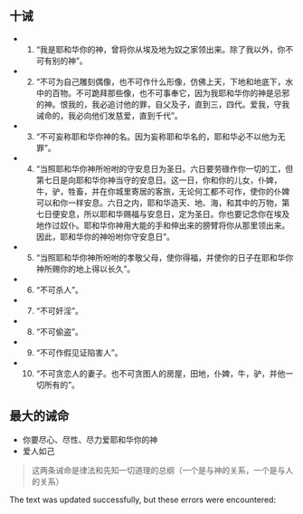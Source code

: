 ## 十诫

-   1.  “我是耶和华你的神，曾将你从埃及地为奴之家领出来。除了我以外，你不可有别的神”。
-   2.  “不可为自己雕刻偶像，也不可作什么形像，仿佛上天，下地和地底下，水中的百物。不可跪拜那些像，也不可事奉它，因为我耶和华你的神是忌邪的神。恨我的，我必追讨他的罪，自父及子，直到三，四代。爱我，守我诫命的，我必向他们发慈爱，直到千代”。
-   3.  “不可妄称耶和华你神的名。因为妄称耶和华名的，耶和华必不以他为无罪”。
-   4.  “当照耶和华你神所吩咐的守安息日为圣日。六日要劳碌作你一切的工，但第七日是向耶和华你神当守的安息日。这一日，你和你的儿女，仆婢，牛，驴，牲畜，并在你城里寄居的客旅，无论何工都不可作，使你的仆婢可以和你一样安息。六日之内，耶和华造天、地、海，和其中的万物，第七日便安息，所以耶和华赐福与安息日，定为圣日。你也要记念你在埃及地作过奴仆。耶和华你神用大能的手和伸出来的膀臂将你从那里领出来。因此，耶和华你的神吩咐你守安息日”。
-   5.  “当照耶和华你神所吩咐的孝敬父母，使你得福，并使你的日子在耶和华你神所赐你的地上得以长久”。
-   6.  “不可杀人”。
-   7.  “不可奸淫”。
-   8.  “不可偷盗”。
-   9.  “不可作假见证陷害人”。
-   10.  “不可贪恋人的妻子。也不可贪图人的房屋，田地，仆婢，牛，驴，并他一切所有的”。

## 最大的诫命

-   你要尽心、尽性、尽力爱耶和华你的神
-   爱人如己

> 这两条诫命是律法和先知一切道理的总纲（一个是与神的关系，一个是与人的关系）

The text was updated successfully, but these errors were encountered: